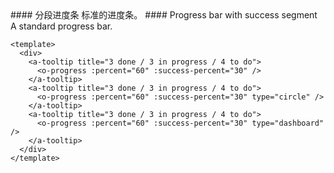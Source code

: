<cn>
#### 分段进度条
标准的进度条。
</cn>

<us>
#### Progress bar with success segment
A standard progress bar.
</us>

```vue
<template>
  <div>
    <a-tooltip title="3 done / 3 in progress / 4 to do">
      <o-progress :percent="60" :success-percent="30" />
    </a-tooltip>
    <a-tooltip title="3 done / 3 in progress / 4 to do">
      <o-progress :percent="60" :success-percent="30" type="circle" />
    </a-tooltip>
    <a-tooltip title="3 done / 3 in progress / 4 to do">
      <o-progress :percent="60" :success-percent="30" type="dashboard" />
    </a-tooltip>
  </div>
</template>
```
